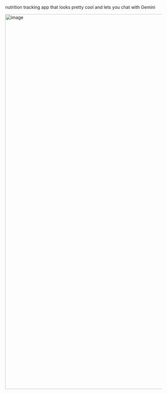 nutrition tracking app that looks pretty cool and lets you chat with Gemini 


<img width="540" height="1206" alt="image" src="https://github.com/user-attachments/assets/809044d5-1eff-4afd-9103-21e060d0bbfb" />
